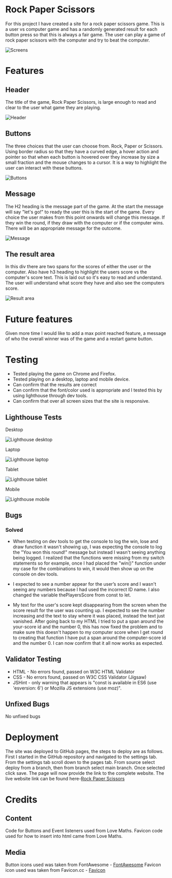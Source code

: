 # Rock Paper Scissors
For this project I have created a site for a rock paper scissors game. This is a user vs computer game and has a randomly generated result for each button press so that this is always a fair game. The user can play a game of rock paper scissors with the computer and try to beat the computer.
 
![Screens](assets/images/screens.PNG)
 
# Features
 
## Header
The title of the game, Rock Paper Scissors, is large enough to read and clear to the user what game they are playing.
 
![Header](assets/images/header.PNG)
 
## Buttons
The three choices that the user can choose from. Rock, Paper or Scissors.
Using border radius so that they have a curved edge, a hover action and pointer so that when each button is hovered over they increase by size a small fraction and the mouse changes to a cursor. It is a way to highlight the user can interact with these buttons.
 
![Buttons](assets/images/buttons.PNG)
 
## Message
The H2 heading is the message part of the game. At the start the message will say "let's go!" to ready the user this is the start of the game. Every choice the user makes from this point onwards will change this message. If they win the round, if they draw with the computer or if the computer wins. There will be an appropriate message for the outcome.
 
![Message](assets/images/message.PNG)
 
## The result area
In this div there are two spans for the scores of either the user or the computer. Also have h3 heading to highlight the users score vs the computer's score text. This is laid out so it's easy to read and understand. The user will understand what score they have and also see the computers score.
 
![Result area](assets/images/results-area.PNG)
 
# Future features
 Given more time I would like to add a max point reached feature, a message of who the overall winner was of the game and a restart game button.
 
# Testing
* Tested playing the game on Chrome and Firefox.
* Tested playing on a desktop, laptop and mobile device.
* Can confirm that the results are correct
* Can confirm that the font/color used is appropriate and I tested this by using lighthouse through dev tools.
* Can confirm that over all screen sizes that the site is responsive.
 
## Lighthouse Tests
 
Desktop
 
![Lighthouse desktop](assets/images/lighthouse-desktop.PNG)
 
Laptop
 
![Lighthouse laptop](assets/images/lighthouse-laptop.PNG)
 
Tablet
 
![Lighthouse tablet](assets/images/lighthouse-tablet.PNG)
 
Mobile
 
![Lighthouse mobile](assets/images/lighthouse-mobile.PNG)
 
## Bugs
### Solved
* When testing on dev tools to get the console to log the win, lose and draw function it wasn't showing up, I was expecting the console to log the "You won this round!" message but instead I wasn't seeing anything being logged. I realized that the functions were missing from my switch statements so for example, once I had placed the "win()" function under my case for the combinations to win, it would then show up on the console on dev tools.  
 
* I expected to see a number appear for the user’s score and I wasn't seeing any numbers because I had used the incorrect ID name. I also changed the variable thePlayersScore from const to let.
 
* My text for the user's score kept disappearing from the screen when the score result for the user was counting up. I expected to see the number increasing and the text to stay where it was placed, instead the text just vanished. After going back to my HTML I tried to put a span around the your-score id and the number 0, this has now fixed the problem and to make sure this doesn't happen to my computer score when I get round to creating that function I have put a span around the computer-score id and the number 0. I can now confirm that it all now works as expected.
 
 
## Validator Testing
* HTML - No errors found, passed on W3C HTML Validator
* CSS -  No errors found, passed on W3C CSS Validator (Jigsaw)
* JSHint - only warning that appears is "const is available in ES6 (use 'esversion: 6') or Mozilla JS extensions (use moz)".
 
## Unfixed Bugs
No unfixed bugs
 
# Deployment
The site was deployed to GitHub pages, the steps to deploy are as follows. First I started in the GitHub repository and navigated to the settings tab. From the settings tab scroll down to the pages tab. From source select deploy from a branch, then from branch select main branch. Once selected click save. The page will now provide the link to the complete website.
The live website link can be found here-[Rock Paper Scissors](https://8000-kjc-rockpaperscissor-4i5zgfwxuzc.ws-eu81.gitpod.io/)
 
# Credits
 
## Content
Code for Buttons and Event listeners used from Love Maths.
Favicon code used for how to insert into html came from Love Maths.
 
## Media
Button icons used was taken from FontAwesome - [FontAwesome](https://fontawesome.com/)
Favicon icon used was taken from Favicon.cc - [Favicon](https://www.favicon.cc/?action=icon&file_id=727175)